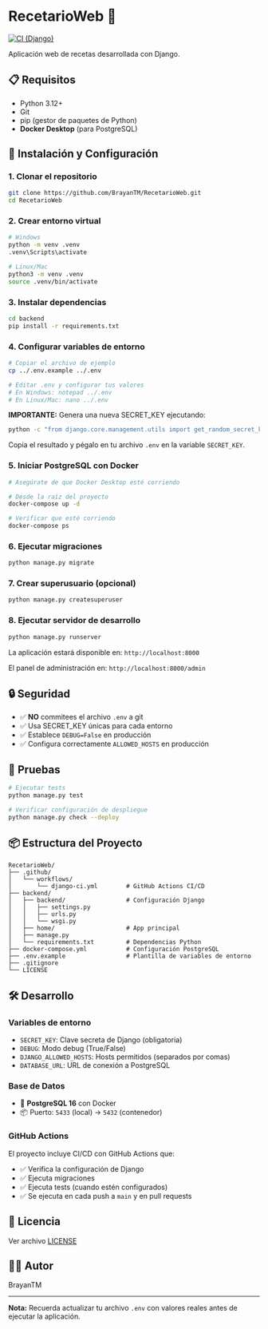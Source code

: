 # RecetarioWeb 🍳

[![CI (Django)](https://github.com/BrayanTM/RecetarioWeb/actions/workflows/django-ci.yml/badge.svg)](https://github.com/BrayanTM/RecetarioWeb/actions/workflows/django-ci.yml)

Aplicación web de recetas desarrollada con Django.

## 📋 Requisitos

- Python 3.12+
- Git
- pip (gestor de paquetes de Python)
- **Docker Desktop** (para PostgreSQL)

## 🚀 Instalación y Configuración

### 1. Clonar el repositorio

```bash
git clone https://github.com/BrayanTM/RecetarioWeb.git
cd RecetarioWeb
```

### 2. Crear entorno virtual

```bash
# Windows
python -m venv .venv
.venv\Scripts\activate

# Linux/Mac
python3 -m venv .venv
source .venv/bin/activate
```

### 3. Instalar dependencias

```bash
cd backend
pip install -r requirements.txt
```

### 4. Configurar variables de entorno

```bash
# Copiar el archivo de ejemplo
cp ../.env.example ../.env

# Editar .env y configurar tus valores
# En Windows: notepad ../.env
# En Linux/Mac: nano ../.env
```

**IMPORTANTE:** Genera una nueva SECRET_KEY ejecutando:

```bash
python -c "from django.core.management.utils import get_random_secret_key; print(get_random_secret_key())"
```

Copia el resultado y pégalo en tu archivo `.env` en la variable `SECRET_KEY`.

### 5. Iniciar PostgreSQL con Docker

```bash
# Asegúrate de que Docker Desktop esté corriendo

# Desde la raíz del proyecto
docker-compose up -d

# Verificar que esté corriendo
docker-compose ps
```

### 6. Ejecutar migraciones

```bash
python manage.py migrate
```

### 7. Crear superusuario (opcional)

```bash
python manage.py createsuperuser
```

### 8. Ejecutar servidor de desarrollo

```bash
python manage.py runserver
```

La aplicación estará disponible en: `http://localhost:8000`

El panel de administración en: `http://localhost:8000/admin`

## 🔒 Seguridad

- ✅ **NO** commitees el archivo `.env` a git
- ✅ Usa SECRET_KEY únicas para cada entorno
- ✅ Establece `DEBUG=False` en producción
- ✅ Configura correctamente `ALLOWED_HOSTS` en producción

## 🧪 Pruebas

```bash
# Ejecutar tests
python manage.py test

# Verificar configuración de despliegue
python manage.py check --deploy
```

## 📦 Estructura del Proyecto

```
RecetarioWeb/
├── .github/
│   └── workflows/
│       └── django-ci.yml        # GitHub Actions CI/CD
├── backend/
│   ├── backend/                 # Configuración Django
│   │   ├── settings.py
│   │   ├── urls.py
│   │   └── wsgi.py
│   ├── home/                    # App principal
│   ├── manage.py
│   └── requirements.txt         # Dependencias Python
├── docker-compose.yml           # Configuración PostgreSQL
├── .env.example                 # Plantilla de variables de entorno
├── .gitignore
└── LICENSE
```

## 🛠️ Desarrollo

### Variables de entorno

- `SECRET_KEY`: Clave secreta de Django (obligatoria)
- `DEBUG`: Modo debug (True/False)
- `DJANGO_ALLOWED_HOSTS`: Hosts permitidos (separados por comas)
- `DATABASE_URL`: URL de conexión a PostgreSQL

### Base de Datos

- 🐘 **PostgreSQL 16** con Docker
- 📦 Puerto: `5433` (local) → `5432` (contenedor)

### GitHub Actions

El proyecto incluye CI/CD con GitHub Actions que:
- ✅ Verifica la configuración de Django
- ✅ Ejecuta migraciones
- ✅ Ejecuta tests (cuando estén configurados)
- ✅ Se ejecuta en cada push a `main` y en pull requests

## 📝 Licencia

Ver archivo [LICENSE](LICENSE)

## 👨‍💻 Autor

BrayanTM

---

**Nota:** Recuerda actualizar tu archivo `.env` con valores reales antes de ejecutar la aplicación.
